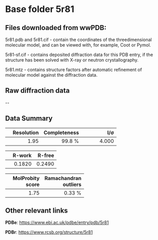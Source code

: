 # Base folder 5r81

## Files downloaded from wwPDB:

5r81.pdb and 5r81.cif - contain the coordinates of the threedimensional molecular model, and can be viewed with, for example, Coot or Pymol.

5r81-sf.cif - contains deposited diffraction data for this PDB entry, if the structure has been solved with X-ray or neutron crystallography.

5r81.mtz - contains structure factors after automatic refinement of molecular model against the diffraction data.

## Raw diffraction data

--<br> 

## Data Summary
|   | Resolution | Completeness| I/$\boldsymbol{\sigma}$ |
|---|-------------:|----------------:|--------------:|
|   |1.95|99.8  %|<img width=50/>4.000|

|   | **R-work**| **R-free**   
|---|-------------:|----------------:|           
||0.1820|0.2490|

|   |**MolProbity<br>score**| **Ramachandran<br>outliers** 
|---|-------------:|----------------:|
||1.75|0.33 %|

## Other relevant links 
**PDBe**:  https://www.ebi.ac.uk/pdbe/entry/pdb/5r81
 
**PDBr**: https://www.rcsb.org/structure/5r81 

